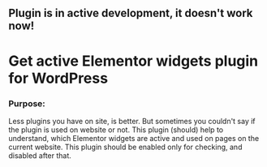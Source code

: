 ## Plugin is in active development, it doesn't work now!

# Get active Elementor widgets plugin for WordPress

### Purpose:
Less plugins you have on site, is better. But sometimes you couldn't say if the plugin is used on website or not.
This plugin (should) help to understand, which Elementor widgets are active and used on pages on the current website.
This plugin should be enabled only for checking, and disabled after that.
